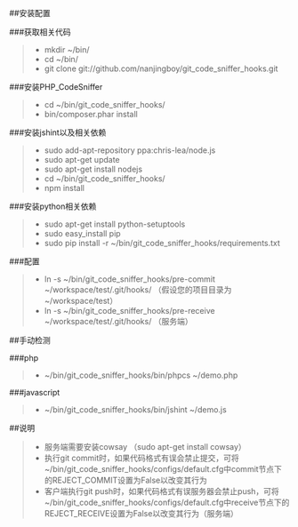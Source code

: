 ##安装配置

###获取相关代码
>- mkdir ~/bin/
>- cd ~/bin/
>- git clone git://github.com/nanjingboy/git_code_sniffer_hooks.git

###安装PHP_CodeSniffer
>- cd ~/bin/git_code_sniffer_hooks/
>- bin/composer.phar install

###安装jshint以及相关依赖
>- sudo add-apt-repository ppa:chris-lea/node.js
>- sudo apt-get update
>- sudo apt-get install nodejs
>- cd ~/bin/git_code_sniffer_hooks/
>- npm install

###安装python相关依赖
>- sudo apt-get install python-setuptools
>- sudo easy_install pip
>- sudo pip install -r ~/bin/git_code_sniffer_hooks/requirements.txt

###配置
>- ln -s ~/bin/git_code_sniffer_hooks/pre-commit ~/workspace/test/.git/hooks/ （假设您的项目目录为~/workspace/test）
>- ln -s ~/bin/git_code_sniffer_hooks/pre-receive ~/workspace/test/.git/hooks/ （服务端）

##手动检测

###php
>- ~/bin/git_code_sniffer_hooks/bin/phpcs ~/demo.php

###javascript
>- ~/bin/git_code_sniffer_hooks/bin/jshint ~/demo.js

##说明
>- 服务端需要安装cowsay （sudo apt-get install cowsay）
>- 执行git commit时，如果代码格式有误会禁止提交，可将~/bin/git_code_sniffer_hooks/configs/default.cfg中commit节点下的REJECT_COMMIT设置为False以改变其行为
>- 客户端执行git push时，如果代码格式有误服务器会禁止push，可将~/bin/git_code_sniffer_hooks/configs/default.cfg中receive节点下的REJECT_RECEIVE设置为False以改变其行为（服务端）
